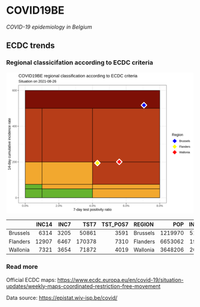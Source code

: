 
# COVID19BE

*COVID-19 epidemiology in Belgium*

## ECDC trends

### Regional classicifation according to ECDC criteria

![](COVID9BE-ecdc-trend.png)

|          | INC14 | INC7 |   TST7 | TST\_POS7 | REGION   |     POP | INC14\_RT |       PR7 |          GR |
| :------- | ----: | ---: | -----: | --------: | :------- | ------: | --------: | --------: | ----------: |
| Brussels |  6314 | 3205 |  50861 |      3591 | Brussels | 1219970 |  517.5537 | 0.0706042 |   0.0308781 |
| Flanders | 12907 | 6467 | 170378 |      7310 | Flanders | 6653062 |  194.0009 | 0.0429046 |   0.0041925 |
| Wallonia |  7321 | 3654 |  71872 |      4019 | Wallonia | 3648206 |  200.6740 | 0.0559189 | \-0.0035451 |

### Read more

Official ECDC maps:
<https://www.ecdc.europa.eu/en/covid-19/situation-updates/weekly-maps-coordinated-restriction-free-movement>

Data source: <https://epistat.wiv-isp.be/covid/>
